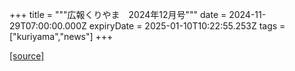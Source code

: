 +++
title = """広報くりやま　2024年12月号"""
date = 2024-11-29T07:00:00.000Z
expiryDate = 2025-01-10T10:22:55.253Z
tags = ["kuriyama","news"]
+++


[[source]](https://www.town.kuriyama.hokkaido.jp/site/koho/29562.html)
